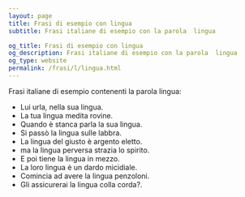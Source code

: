 ```yaml
---
layout: page
title: Frasi di esempio con lingua 
subtitle: Frasi italiane di esempio con la parola  lingua

og_title: Frasi di esempio con lingua 
og_description: Frasi italiane di esempio con la parola  lingua
og_type: website
permalink: /frasi/l/lingua.html
---
```


Frasi italiane di esempio contenenti la parola lingua:


- Lui urla, nella sua lingua.
- La tua lingua medita rovine.
- Quando è stanca parla la sua lingua.
- Si passò la lingua sulle labbra.
- La lingua del giusto è argento eletto.
- ma la lingua perversa strazia lo spirito.
- E poi tiene la lingua in mezzo.
- La loro lingua è un dardo micidiale.
- Comincia ad avere la lingua penzoloni.
- Gli assicurerai la lingua colla corda?.

